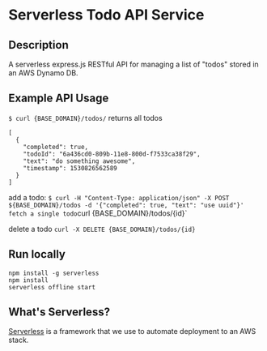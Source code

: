 # Serverless Todo API Service

## Description
A serverless express.js RESTful API for managing a list of "todos" stored in an AWS Dynamo DB. 

## Example API Usage

`$ curl {BASE_DOMAIN}/todos/`
returns all todos
```
[
  {
    "completed": true,
    "todoId": "6a436cd0-809b-11e8-800d-f7533ca38f29",
    "text": "do something awesome",
    "timestamp": 1530826562589
  }
]

```
add a todo:
`$ curl -H "Content-Type: application/json" -X POST ${BASE_DOMAIN}/todos -d '{"completed": true, "text": "use uuid"}'`
`
fetch a single todo
`curl {BASE_DOMAIN}/todos/{id}`

delete a todo
`curl -X DELETE {BASE_DOMAIN}/todos/{id}`

## Run locally

```
npm install -g serverless
npm install
serverless offline start 
```

## What's Serverless?
[Serverless](https://serverless.com) is a framework that we use to automate deployment to an AWS stack.